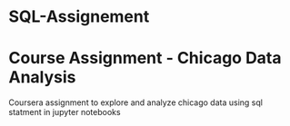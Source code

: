 # SQL-Assignement
<h1> Course Assignment - Chicago Data Analysis </h1>

<p> Coursera assignment to explore and analyze chicago data using sql statment in jupyter notebooks </p>

